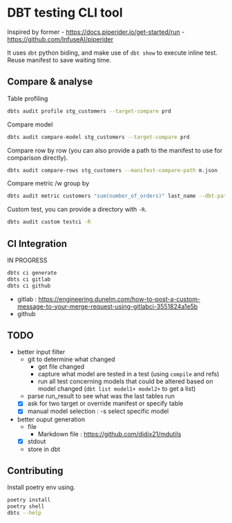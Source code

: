 # DBT testing CLI tool
Inspired by former
    - https://docs.piperider.io/get-started/run
    - https://github.com/InfuseAI/piperider

It uses `dbt` python biding, and make use of `dbt show` to execute inline test.
Reuse manifest to save waiting time.

## Compare & analyse

Table profiling

```sh
dbts audit profile stg_customers --target-compare prd
```

Compare model

```sh
dbts audit compare-model stg_customers --target-compare prd
```

Compare row by row (you can also provide a path to the manifest to use for comparison directly).

```sh
dbts audit compare-rows stg_customers --manifest-compare-path m.json
```

Compare metric /w group by 

```sh
dbts audit metric customers "sum(number_of_orders)" last_name --dbt-path jaffle_shop --target-compare prd
```

Custom test, you can provide a directory with `-R`.
```sh
dbts audit custom testci -R 
```

## CI Integration

IN PROGRESS

```sh
dbts ci generate
dbts ci gitlab
dbts ci github
```
- gitlab : https://engineering.dunelm.com/how-to-post-a-custom-message-to-your-merge-request-using-gitlabci-3551824a1e5b
- github

## TODO
- better input filter 
    - git to determine what changed
        - get file changed
        - capture what model are tested in a test (using `compile` and refs)
        - run all test concerning models that could be altered based on model changed (`dbt list model1+ model2+` to get a list)
    - parse run_result to see what was the last tables run
    - [x] ask for two target or override manifest or specify table
    - [x] manual model selection : -s select specific model

- better ouput generation
    - file
        - Markdown file : https://github.com/didix21/mdutils
    - [x] stdout
    - store in dbt

## Contributing

Install poetry env using.

```bash
poetry install
poetry shell
dbts --help
```

